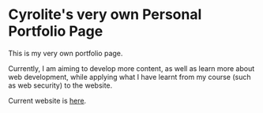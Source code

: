 # Cyrolite's very own Personal Portfolio Page 

This is my very own portfolio page.

Currently, I am aiming to develop more content, as well as learn more about web development, while applying what I have learnt from my course (such as web security) to the website.

Current website is [here](https://portfolio-website-fsl44nbd0-cyrolites-projects.vercel.app).